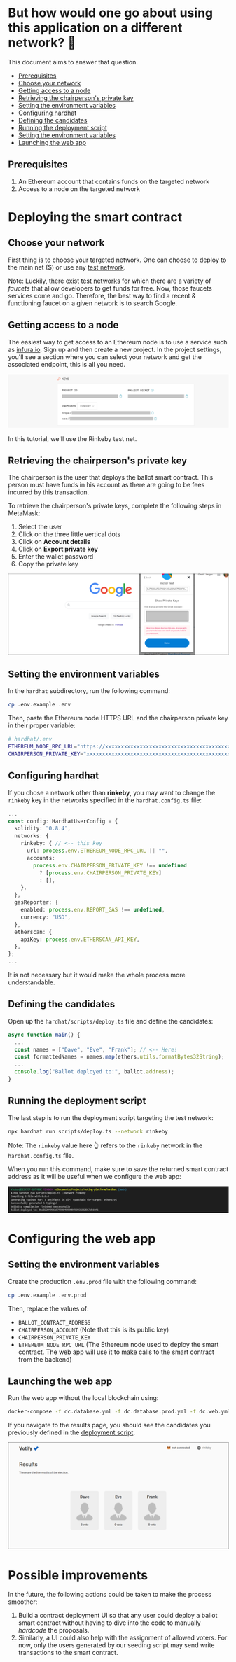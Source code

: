 # But how would one go about using this application on a different network? 🤔

This document aims to answer that question.

- [Prerequisites](#prerequisites)
- [Choose your network](#choose-your-network)
- [Getting access to a node](#getting-access-to-a-node)
- [Retrieving the chairperson's private key](#retrieving-the-chairpersons-private-key)
- [Setting the environment variables](#setting-the-environment-variables)
- [Configuring hardhat](#configuring-hardhat)
- [Defining the candidates](#defining-the-candidates)
- [Running the deployment script](#running-the-deployment-script)
- [Setting the environment variables](#setting-the-environment-variables-1)
- [Launching the web app](#launching-the-web-app)

## Prerequisites

1. An Ethereum account that contains funds on the targeted network
2. Access to a node on the targeted network

# Deploying the smart contract

## Choose your network

First thing is to choose your targeted network. One can choose to deploy to the main net ($) or use any [test network](https://ethereum.org/en/developers/docs/networks/#testnets).

Note: Luckily, there exist [test networks](https://ethereum.org/en/developers/docs/networks/#testnets) for which there are a variety of _faucets_ that allow developers to get funds for free. Now, those faucets services come and go. Therefore, the best way to find a recent & functioning faucet on a given network is to search Google.

## Getting access to a node

The easiest way to get access to an Ethereum node is to use a service such as [infura.io](https://infura.io/). Sign up and then create a new project. In the project settings, you'll see a section where you can select your network and get the associated endpoint, this is all you need.

![Node](/misc/deployment-instructions/node.png)

In this tutorial, we'll use the Rinkeby test net.

## Retrieving the chairperson's private key

The chairperson is the user that deploys the ballot smart contract. This person must have funds in his account as there are going to be fees incurred by this transaction.

To retrieve the chairperson's private keys, complete the following steps in MetaMask:

1. Select the user
2. Click on the three little vertical dots
3. Click on **Account details**
4. Click on **Export private key**
5. Enter the wallet password
6. Copy the private key

![Retrieving private key](/misc/deployment-instructions/private-key.png)

## Setting the environment variables

In the `hardhat` subdirectory, run the following command:

```sh
cp .env.example .env
```

Then, paste the Ethereum node HTTPS URL and the chairperson private key in their proper variable:

```sh
# hardhat/.env
ETHEREUM_NODE_RPC_URL="https://xxxxxxxxxxxxxxxxxxxxxxxxxxxxxxxxxxxxxxxxxx"
CHAIRPERSON_PRIVATE_KEY="xxxxxxxxxxxxxxxxxxxxxxxxxxxxxxxxxxxxxxxxxxxxxxxxxxxxxxxxxx"
```

## Configuring hardhat

If you chose a network other than **rinkeby**, you may want to change the `rinkeby` key in the networks specified in the `hardhat.config.ts` file:

```ts
...
const config: HardhatUserConfig = {
  solidity: "0.8.4",
  networks: {
    rinkeby: { // <-- this key
      url: process.env.ETHEREUM_NODE_RPC_URL || "",
      accounts:
        process.env.CHAIRPERSON_PRIVATE_KEY !== undefined
          ? [process.env.CHAIRPERSON_PRIVATE_KEY]
          : [],
    },
  },
  gasReporter: {
    enabled: process.env.REPORT_GAS !== undefined,
    currency: "USD",
  },
  etherscan: {
    apiKey: process.env.ETHERSCAN_API_KEY,
  },
};
...
```

It is not necessary but it would make the whole process more understandable.

## Defining the candidates

Open up the `hardhat/scripts/deploy.ts` file and define the candidates:

```ts
async function main() {
  ...
  const names = ["Dave", "Eve", "Frank"]; // <-- Here!
  const formattedNames = names.map(ethers.utils.formatBytes32String);
  ...
  console.log("Ballot deployed to:", ballot.address);
}
```

## Running the deployment script

The last step is to run the deployment script targeting the test network:

```bash
npx hardhat run scripts/deploy.ts --network rinkeby
```

Note: The `rinkeby` value here 👆 refers to the `rinkeby` network in the `hardhat.config.ts` file.

When you run this command, make sure to save the returned smart contract address as it will be useful when we configure the web app:

![Ballot deployed](/misc/deployment-instructions/ballot-deployed.png)

# Configuring the web app

## Setting the environment variables

Create the production `.env.prod` file with the following command:

```sh
cp .env.example .env.prod
```

Then, replace the values of:

- `BALLOT_CONTRACT_ADDRESS`
- `CHAIRPERSON_ACCOUNT` (Note that this is its public key)
- `CHAIRPERSON_PRIVATE_KEY`
- `ETHEREUM_NODE_RPC_URL` (The Ethereum node used to deploy the smart contract. The web app will use it to make calls to the smart contract from the backend)

## Launching the web app

Run the web app without the local blockchain using:

```sh
docker-compose -f dc.database.yml -f dc.database.prod.yml -f dc.web.yml --env-file .env.prod up
```

If you navigate to the results page, you should see the candidates you previously defined in the [deployment script](#defining-the-candidates).

![Web app on other network](/misc/deployment-instructions/deployed.png)

# Possible improvements

In the future, the following actions could be taken to make the process smoother:

1. Build a contract deployment UI so that any user could deploy a ballot smart contract without having to dive into the code to manually _hardcode_ the proposals.
2. Similarly, a UI could also help with the assignment of allowed voters. For now, only the users generated by our seeding script may send write transactions to the smart contract.
